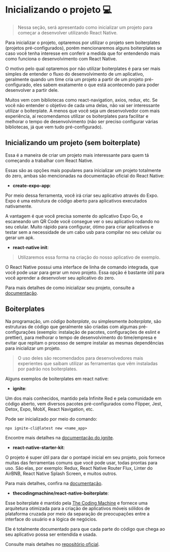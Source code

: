 # Inicializando o projeto 💻

> Nessa seção, será apresentado como inicializar um projeto para começar a desenvolver utilizando React Native.

Para inicializar o projeto, optaremos por utilizar o projeto sem boiterplates (projetos pré-configurados), porém mencionaremos alguns boiterplates se caso você tenha interesse em conferir a medida que for entendendo mais como funciona o desenvolvimento com React Native.

O motivo pelo qual optaremos por não utilizar boiterplates é para ser mais simples de entender o fluxo do desenvolvimento de um aplicativo, geralmente quando um time cria um projeto a partir de um projeto pré-configurado, eles sabem exatamente o que está acontecendo para poder desenvolver a partir dele.

Muitos vem com bibliotecas como react-navigation, axios, redux, etc. Se você não entender o objetivo de cada uma delas, não vai ser interessante utilizar o boiterplate. A menos que você seja um desenvolvedor com mais experiência, aí recomendamos utilizar os boiterplates para facilitar e melhorar o tempo de desenvolvimento (não ser preciso configurar várias bibliotecas, já que vem tudo pré-configurado).

## Inicializando um projeto (sem boiterplate)

Essa é a maneira de criar um projeto mais interessante para quem tá começando a trabalhar com React Native.

Essas são as opções mais populares para inicializar um projeto totalmente do zero, ambas são mencionadas na documentação oficial do React Native:

- **create-expo-app**:

Por meio dessa ferramenta, você irá criar seu aplicativo através do Expo. Expo é uma estrutura de código aberto para aplicativos executados nativamente.

A vantagem é que você precisa somente do aplicativo Expo Go, e escaneando um QR Code você consegue ver o seu aplicativo rodando no seu celular. Muito rápido para configurar, ótimo para criar aplicativos e testar sem a necessidade de um cabo usb para compilar no seu celular ou gerar um apk.

- **react-native init**:

> Utilizaremos essa forma na criação do nosso aplicativo de exemplo.

O React Native possui uma interface de linha de comando integrada, que você pode usar para gerar um novo projeto. Essa opção é bastante útil para você aprender a desenvolver seu aplicativo do zero.

Para mais detalhes de como inicializar seu projeto, consulte a [documentação](https://reactnative.dev/docs/environment-setup).

## Boiterplates

Na programação, um _código boiterplate_, ou simplesmente _boiterplate_, são estruturas de código que geralmente são criadas com algumas pré-configurações (exemplo: instalação de pacotes, configurações de eslint e prettier), para melhorar o tempo de desenvolvimento do time/empresa e evitar que repitam o processo de sempre instalar as mesmas dependências para inicializar um projeto.

> O uso deles são recomendados para desenvolvedores mais experientes que saibam utilizar as ferramentas que vêm instaladas por padrão nos boiterplates.

Alguns exemplos de boiterplates em react native:

- **ignite**:

Um dos mais conhecidos, mantido pela Infinite Red e pela comunidade em código aberto, vem diversos pacotes pré-configurados como Flipper, Jest, Detox, Expo, MobX, React Navigation, etc.

Pode ser inicializado por meio do comando:

``npx ignite-cli@latest new <name_app>``

Encontre mais detalhes na [documentação do ignite](https://github.com/infinitered/ignite).

- **react-native-starter-kit**:

O projeto é super útil para dar o pontapé inicial em seu projeto, pois fornece muitas das ferramentas comuns que você pode usar, todas prontas para uso. São elas, por exemplo: Redux, React Native Router Flux, Linter do AirBNB, React Native Splash Screen, e muitos outros.

Para mais detalhes, confira na [documentação](https://github.com/mcnamee/react-native-starter-kit#-docs).

- **thecodingmachine/react-native-boiterplate**:

Esse boiterplate é mantido pela [The Coding Machine](https://github.com/thecodingmachine) e fornece uma arquitetura otimizada para a criação de aplicativos móveis sólidos de plataforma cruzada por meio da separação de preocupações entre a interface do usuário e a lógica de negócios.

Ele é totalmente documentado para que cada parte do código que chega ao seu aplicativo possa ser entendida e usada.

Consulte mais detalhes no [repositório oficial](https://github.com/thecodingmachine/react-native-boilerplate).
